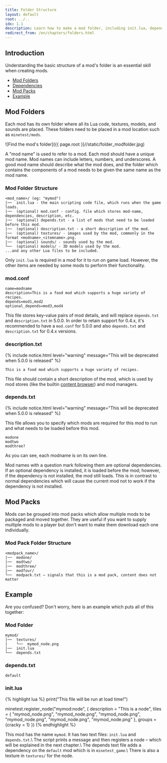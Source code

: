 ```yaml
---
title: Folder Structure
layout: default
root: ../..
idx: 1.1
description: Learn how to make a mod folder, including init.lua, depends.txt and more.
redirect_from: /en/chapters/folders.html
---
```


## Introduction

Understanding the basic structure of a mod's folder
is an essential skill when creating mods.

* [Mod Folders](#mod-folders)
* [Dependencies](#dependencies)
* [Mod Packs](#mod-packs)
* [Example](#example)

## Mod Folders

Each mod has its own folder where all its Lua code, textures, models, and sounds
are placed. These folders need to be placed in a mod location such as
`minetest/mods`.

![Find the mod's folder]({{ page.root }}//static/folder_modfolder.jpg)

A "mod name" is used to refer to a mod. Each mod should have a unique mod name.
Mod names can include letters, numbers, and underscores. A good mod name should
describe what the mod does, and the folder which contains the components of a mod
needs to be given the same name as the mod name.

### Mod Folder Structure

    <mod_name>/ (eg: "mymod")
    |──  init.lua - the main scripting code file, which runs when the game loads.
    |──  (optional) mod.conf - config. file which stores mod-name, dependencies, description, etc.
    |──  (optional) depends.txt - a list of mods that need to be loaded before this mod.
    |──  (optional) description.txt - a short description of the mod.
    |──  (optional) textures/ - images used by the mod, commonly in the format <modname>_<itemname>.png.
    |──  (optional) sounds/ - sounds used by the mod.
    └──  (optional) models/ - 3D models used by the mod.
    ...and any other Lua files to be included.

Only `init.lua` is required in a mod for it to run on game load. However,
the other items are needed by some mods to perform their functionality.

### mod.conf

    name=modname
    description=This is a food mod which supports a huge variety of recipes.
    depends=mod1,mod2
    optional_depends=mod3,mod4

This file stores key-value pairs of mod details, and will replace `depends.txt` and `description.txt` in 5.0.0. In order to retain support for 0.4.x, it's recommended to have a `mod.conf` for 5.0.0 and also `depends.txt` and `description.txt` for 0.4.x versions.

### description.txt

{% include notice.html level="warning" message="This will be deprecated when 5.0.0 is released" %}

    This is a food mod which supports a huge variety of recipes.

This file should contain a short description of the mod, which is used by mod stores (like the builtin
[content browser](https://content.minetest.net)) and mod managers.

### depends.txt

{% include notice.html level="warning" message="This will be deprecated when 5.0.0 is released" %}

This file allows you to specify which mods are required for this mod to run and what
needs to be loaded before this mod.

    modone
    modtwo
    modthree?

As you can see, each modname is on its own line.

Mod names with a question mark following them are optional dependencies.
If an optional dependency is installed, it is loaded before the mod;
however, if the dependency is not installed, the mod still loads.
This is in contrast to normal dependencies which will cause the current
mod not to work if the dependency is not installed.

## Mod Packs

Mods can be grouped into mod packs which allow multiple mods to be packaged
and moved together. They are useful if you want to supply multiple mods to
a player but don't want to make them download each one individually.

### Mod Pack Folder Structure

    <modpack_name>/
    |──  modone/
    |──  modtwo/
    |──  modthree/
    |──  modfour/
    └──  modpack.txt – signals that this is a mod pack, content does not matter

## Example

Are you confused? Don't worry, here is an example which puts all of this together:

### Mod Folder

    mymod/
    |──  textures/
    |    └──  mymod_node.png
    |──  init.lua
    └──  depends.txt

### depends.txt

    default

### init.lua

{% highlight lua %}
print("This file will be run at load time!")

minetest.register_node("mymod:node", {
    description = "This is a node",
    tiles = {
        "mymod_node.png",
        "mymod_node.png",
        "mymod_node.png",
        "mymod_node.png",
        "mymod_node.png",
        "mymod_node.png"
    },
    groups = {cracky = 1}
})
{% endhighlight %}

This mod has the name `mymod`. It has two text files: `init.lua` and `depends.txt`.\\
The script prints a message and then registers a node – which will be explained in the next chapter.\\
The depends text file adds a dependency on the `default` mod which is in `minetest_game`.\\
There is also a texture in `textures/` for the node.
